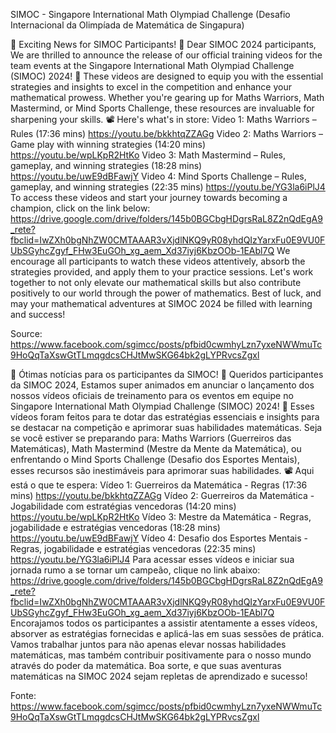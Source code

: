 SIMOC - Singapore International Math Olympiad Challenge (Desafio Internacional da Olimpíada de Matemática de Singapura)

🌟 Exciting News for SIMOC Participants! 🌟
Dear SIMOC 2024 participants,
We are thrilled to announce the release of our official training videos for the team events at the Singapore International Math Olympiad Challenge (SIMOC) 2024! 🎉
These videos are designed to equip you with the essential strategies and insights to excel in the competition and enhance your mathematical prowess. Whether you're gearing up for Maths Warriors, Math Mastermind, or Mind Sports Challenge, these resources are invaluable for sharpening your skills.
📽️ Here's what's in store:
Video 1: Maths Warriors – Rules (17:36 mins)
https://youtu.be/bkkhtqZZAGg
Video 2: Maths Warriors – Game play with winning strategies (14:20 mins)
https://youtu.be/wpLKpR2HtKo
Video 3: Math Mastermind – Rules, gameplay, and winning strategies (18:28 mins)
https://youtu.be/uwE9dBFawjY
Video 4: Mind Sports Challenge – Rules, gameplay, and winning strategies (22:35 mins)
https://youtu.be/YG3la6iPlJ4
To access these videos and start your journey towards becoming a champion, click on the link below:
https://drive.google.com/drive/folders/145b0BGCbgHDgrsRaL8Z2nQdEgA9_rete?fbclid=IwZXh0bgNhZW0CMTAAAR3vXjdlNKQ9yR08yhdQIzYarxFu0E9VU0FUbSGyhcZgyf_FHw3EuGOh_xg_aem_Xd37iyj6KbzOOb-1EAbl7Q
We encourage all participants to watch these videos attentively, absorb the strategies provided, and apply them to your practice sessions. Let's work together to not only elevate our mathematical skills but also contribute positively to our world through the power of mathematics.
Best of luck, and may your mathematical adventures at SIMOC 2024 be filled with learning and success!

Source: https://www.facebook.com/sgimcc/posts/pfbid0cwmhyLzn7yxeNWWmuTc9HoQqTaXswGtTLmqgdcsCHJtMwSKG64bk2gLYPRvcsZgxl


🌟 Ótimas notícias para os participantes da SIMOC! 🌟
Queridos participantes da SIMOC 2024, 
Estamos super animados em anunciar o lançamento dos nossos vídeos oficiais de treinamento para os eventos em equipe no Singapore International Math Olympiad Challenge (SIMOC) 2024! 🎉
Esses vídeos foram feitos para te dotar das estratégias essenciais e insights para se destacar na competição e aprimorar suas habilidades matemáticas. Seja se você estiver se preparando para: Maths Warriors (Guerreiros das Matemáticas), Math Mastermind (Mestre da Mente da Matemática), ou enfrentando o Mind Sports Challenge (Desafio dos Esportes Mentais), esses recursos são inestimáveis para aprimorar suas habilidades. 
📽️ Aqui está o que te espera: 
Vídeo 1: Guerreiros da Matemática - Regras (17:36 mins) https://youtu.be/bkkhtqZZAGg 
Vídeo 2: Guerreiros da Matemática - Jogabilidade com estratégias vencedoras (14:20 mins) https://youtu.be/wpLKpR2HtKo
Vídeo 3: Mestre da Matemática - Regras, jogabilidade e estratégias vencedoras (18:28 mins)
https://youtu.be/uwE9dBFawjY
Vídeo 4: Desafio dos Esportes Mentais - Regras, jogabilidade e estratégias vencedoras (22:35 mins)
https://youtu.be/YG3la6iPlJ4
Para acessar esses vídeos e iniciar sua jornada rumo a se tornar um campeão, clique no link abaixo:
https://drive.google.com/drive/folders/145b0BGCbgHDgrsRaL8Z2nQdEgA9_rete?fbclid=IwZXh0bgNhZW0CMTAAAR3vXjdlNKQ9yR08yhdQIzYarxFu0E9VU0FUbSGyhcZgyf_FHw3EuGOh_xg_aem_Xd37iyj6KbzOOb-1EAbl7Q
Encorajamos todos os participantes a assistir atentamente a esses vídeos, absorver as estratégias fornecidas e aplicá-las em suas sessões de prática. Vamos trabalhar juntos para não apenas elevar nossas habilidades matemáticas, mas também contribuir positivamente para o nosso mundo através do poder da matemática.
Boa sorte, e que suas aventuras matemáticas na SIMOC 2024 sejam repletas de aprendizado e sucesso!

Fonte: https://www.facebook.com/sgimcc/posts/pfbid0cwmhyLzn7yxeNWWmuTc9HoQqTaXswGtTLmqgdcsCHJtMwSKG64bk2gLYPRvcsZgxl